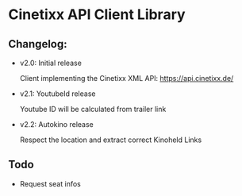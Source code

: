 # Cinetixx API Client Library

## Changelog:

* v2.0: Initial release

    Client implementing the Cinetixx XML API: https://api.cinetixx.de/

* v2.1: YoutubeId release

    Youtube ID will be calculated from trailer link

* v2.2: Autokino release

    Respect the location and extract correct Kinoheld Links

## Todo

* Request seat infos

